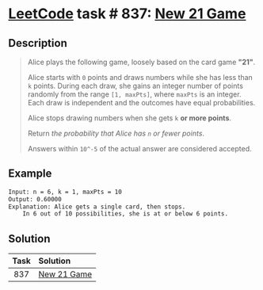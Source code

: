 # [LeetCode][leetcode] task # 837: [New 21 Game][task]

Description
-----------

> Alice plays the following game, loosely based on the card game **"21"**.
> 
> Alice starts with `0` points and draws numbers while she has less than `k` points.
> During each draw, she gains an integer number of points randomly from the range `[1, maxPts]`,
> where `maxPts` is an integer. Each draw is independent and the outcomes have equal probabilities.
> 
> Alice stops drawing numbers when she gets `k` **or more points**.
> 
> Return _the probability that Alice has `n` or fewer points_.
> 
> Answers within `10^-5` of the actual answer are considered accepted.

 Example
-------

```sh
Input: n = 6, k = 1, maxPts = 10
Output: 0.60000
Explanation: Alice gets a single card, then stops.
    In 6 out of 10 possibilities, she is at or below 6 points.
```

Solution
--------

| Task | Solution                |
|:----:|:------------------------|
| 837  | [New 21 Game][solution] |


[leetcode]: <http://leetcode.com/>
[task]: <https://leetcode.com/problems/new-21-game/>
[solution]: <https://github.com/wellaxis/praxis-leetcode/blob/main/src/main/java/com/witalis/praxis/leetcode/task/h9/p837/option/Practice.java>
